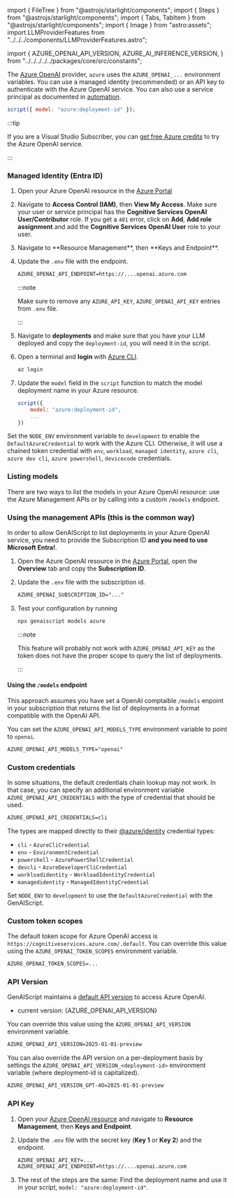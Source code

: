 import { FileTree } from "@astrojs/starlight/components";
import { Steps } from "@astrojs/starlight/components";
import { Tabs, TabItem } from "@astrojs/starlight/components";
import { Image } from "astro:assets";
import LLMProviderFeatures from "../../../components/LLMProviderFeatures.astro";

import {
  AZURE_OPENAI_API_VERSION,
  AZURE_AI_INFERENCE_VERSION,
} from "../../../../../packages/core/src/constants";

The [Azure OpenAI](https://learn.microsoft.com/en-us/azure/ai-services/openai/reference#chat-completions) provider, `azure` uses the `AZURE_OPENAI_...` environment variables.
You can use a managed identity (recommended) or an API key to authenticate with the Azure OpenAI service.
You can also use a service principal as documented in [automation](/genaiscript/getting-started/automating-scripts).

```js "azure:"
script({ model: "azure:deployment-id" });
```

:::tip

If you are a Visual Studio Subscriber, you can [get free Azure credits](https://azure.microsoft.com/en-us/pricing/member-offers/credit-for-visual-studio-subscribers/)
to try the Azure OpenAI service.

:::

### Managed Identity (Entra ID)

<Steps>

<ol>

<li>

Open your Azure OpenAI resource in the [Azure Portal](https://portal.azure.com)

</li>
<li>

Navigate to **Access Control (IAM)**, then **View My Access**. Make sure your
user or service principal has the **Cognitive Services OpenAI User/Contributor** role.
If you get a `401` error, click on **Add**, **Add role assignment** and add the **Cognitive Services OpenAI User** role to your user.

</li>
<li>
Navigate to **Resource Management**, then **Keys and Endpoint**.
</li>
<li>

Update the `.env` file with the endpoint.

```txt title=".env"
AZURE_OPENAI_API_ENDPOINT=https://....openai.azure.com
```

:::note

Make sure to remove any `AZURE_API_KEY`, `AZURE_OPENAI_API_KEY` entries from `.env` file.

:::

</li>

<li>

Navigate to **deployments** and make sure that you have your LLM deployed and copy the `deployment-id`, you will need it in the script.

</li>

<li>

Open a terminal and **login** with [Azure CLI](https://learn.microsoft.com/en-us/javascript/api/overview/azure/identity-readme?view=azure-node-latest#authenticate-via-the-azure-cli).

```sh
az login
```

</li>

<li>

Update the `model` field in the `script` function to match the model deployment name in your Azure resource.

```js 'model: "azure:deployment-id"'
script({
    model: "azure:deployment-id",
    ...
})
```

</li>

</ol>

</Steps>

Set the `NODE_ENV` environment variable to `development` to enable the `DefaultAzureCredential` to work with the Azure CLI.
Otherwise, it will use a chained token credential with `env`, `workload`, `managed identity`, `azure cli`, `azure dev cli`, `azure powershell`, `devicecode` credentials.

### Listing models

There are two ways to list the models in your Azure OpenAI resource: use the Azure Management APIs
or by calling into a custom `/models` endpoint.

### Using the management APIs (this is the common way)

In order to allow GenAIScript to list deployments in your Azure OpenAI service,
you need to provide the Subscription ID **and you need to use Microsoft Entra!**.

<Steps>

<ol>

<li>

Open the Azure OpenAI resource in the [Azure Portal](https://portal.azure.com), open the **Overview** tab and copy the **Subscription ID**.

</li>

<li>

Update the `.env` file with the subscription id.

```txt title=".env"
AZURE_OPENAI_SUBSCRIPTION_ID="..."
```

</li>

<li>

Test your configuration by running

```sh
npx genaiscript models azure
```

:::note

This feature will probably not work with `AZURE_OPENAI_API_KEY`
as the token does not have the proper scope to query the list of deployments.

:::

</li>

</ol>

</Steps>

#### Using the `/models` endpoint

This approach assumes you have set a OpenAI comptaible `/models` enpoint in your subscription
that returns the list of deployments in a format compatible with the OpenAI API.

You can set the `AZURE_OPENAI_API_MODELS_TYPE` environment variable to point to `openai`.

```txt title=".env"
AZURE_OPENAI_API_MODELS_TYPE="openai"
```

### Custom credentials

In some situations, the default credentials chain lookup may not work.
In that case, you can specify an additional environment variable `AZURE_OPENAI_API_CREDENTIALS`
with the type of credential that should be used.

```txt title=".env"
AZURE_OPENAI_API_CREDENTIALS=cli
```

The types are mapped directly to their [@azure/identity](https://www.npmjs.com/package/@azure/identity) credential types:

- `cli` - `AzureCliCredential`
- `env` - `EnvironmentCredential`
- `powershell` - `AzurePowerShellCredential`
- `devcli` - `AzureDeveloperCliCredential`
- `workloadidentity` - `WorkloadIdentityCredential`
- `managedidentity` - `ManagedIdentityCredential`

Set `NODE_ENV` to `development` to use the `DefaultAzureCredential` with the GenAIScript.

### Custom token scopes

The default token scope for Azure OpenAI access is `https://cognitiveservices.azure.com/.default`.
You can override this value using the `AZURE_OPENAI_TOKEN_SCOPES` environment variable.

```txt title=".env"
AZURE_OPENAI_TOKEN_SCOPES=...
```

### API Version

GenAIScript maintains a [default API version](https://learn.microsoft.com/en-us/azure/ai-services/openai/api-version-deprecation) to access Azure OpenAI.

- current version: {AZURE_OPENAI_API_VERSION}

You can override this value using the `AZURE_OPENAI_API_VERSION` environment variable.

```txt title=".env"
AZURE_OPENAI_API_VERSION=2025-01-01-preview
```

You can also override the API version on a per-deployment basis by settings the `AZURE_OPENAI_API_VERSION_<deployment-id>` environment variable (where deployment-id is capitalized).

```txt title=".env"
AZURE_OPENAI_API_VERSION_GPT-4O=2025-01-01-preview
```

### API Key

<Steps>

<ol>

<li>

Open your [Azure OpenAI resource](https://portal.azure.com) and navigate to **Resource Management**, then **Keys and Endpoint**.

</li>

<li>

Update the `.env` file with the secret key (**Key 1** or **Key 2**) and the endpoint.

```txt title=".env"
AZURE_OPENAI_API_KEY=...
AZURE_OPENAI_API_ENDPOINT=https://....openai.azure.com
```

</li>

<li>

The rest of the steps are the same: Find the deployment name and use it in your script, `model: "azure:deployment-id"`.

</li>

</ol>

</Steps>

<LLMProviderFeatures provider="azure" />